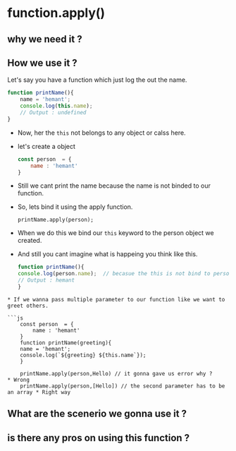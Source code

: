 # function.apply()

## why we need it ?

## How we use it ?

Let's say you have a function which just log the out the name.

```js
function printName(){
    name = 'hemant';
    console.log(this.name);
    // Output : undefined
}
```
* Now, her the `this` not belongs to any object or calss here.
* let's create a object 
    ```js
    const person  = {
        name : 'hemant'
    }
    ```
* Still we cant print the name because the name is not binded to our function.
* So, lets bind it using the apply function.

    `printName.apply(person);`

* When we do this we bind our `this` keyword to the person object we created.
* And still you cant imagine what is happeing you think like this.

    ```js
    function printName(){
    console.log(person.name);  // becasue the this is not bind to person object
    // Output : hemant 
    }
```
* If we wanna pass multiple parameter to our function like we want to greet others.

```js
    const person  = {
        name : 'hemant'
    }
    function printName(greeting){
    name = 'hemant';
    console.log(`${greeting} ${this.name`});
    }

    printName.apply(person,Hello) // it gonna gave us error why ?              * Wrong 
    printName.apply(person,[Hello]) // the second parameter has to be an array * Right way
```



## What are the scenerio we gonna use it ?

## is there any pros on using this function ?